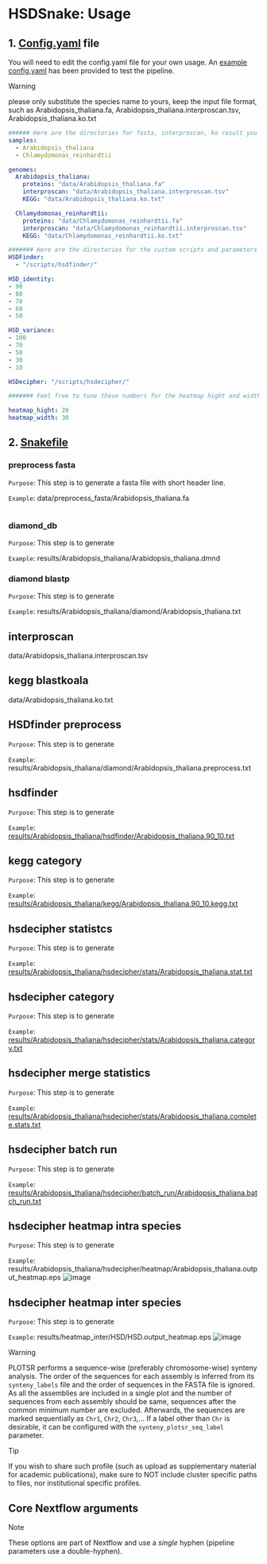 # HSDSnake: Usage<!-- omit in toc -->

## 1. [Config.yaml](../config.yaml) file 
You will need to edit the config.yaml file for your own usage. An [example config,yaml](../config.yaml) has been provided to test the pipeline.

> [!WARNING]
> please only substitute the species name to yours, keep the input file format, such as Arabidopsis_thaliana.fa, Arabidopsis_thaliana.interproscan.tsv, Arabidopsis_thaliana.ko.txt

``` conf.yaml
###### Here are the directories for fasta, interproscan, ko result you shall modify ######
samples:
  - Arabidopsis_thaliana
  - Chlamydomonas_reinhardtii

genomes:
  Arabidopsis_thaliana:
    proteins: "data/Arabidopsis_thaliana.fa"
    interproscan: "data/Arabidopsis_thaliana.interproscan.tsv"
    KEGG: "data/Arabidopsis_thaliana.ko.txt"

  Chlamydomonas_reinhardtii:
    proteins: "data/Chlamydomonas_reinhardtii.fa"
    interproscan: "data/Chlamydomonas_reinhardtii.interproscan.tsv"
    KEGG: "data/Chlamydomonas_reinhardtii.ko.txt"

####### Here are the directories for the custom scripts and parameters which do not need to modify #######
HSDFinder: 
  - "/scripts/hsdfinder/"

HSD_identity:
- 90
- 80
- 70
- 60
- 50

HSD_variance:
- 100
- 70
- 50
- 30
- 10

HSDecipher: "/scripts/hsdecipher/"

####### Feel free to tune these numbers for the heatmap hight and width #######

heatmap_hight: 20 
heatmap_width: 30

```

## 2. [Snakefile](../workflow/Snakefile)
### preprocess fasta
`Purpose`: This step is to generate a fasta file with short header line.

`Example`: data/preprocess_fasta/Arabidopsis_thaliana.fa

```

```

### diamond_db
`Purpose`: This step is to generate 

`Example`: results/Arabidopsis_thaliana/Arabidopsis_thaliana.dmnd

### diamond blastp
`Purpose`: This step is to generate 

`Example`: results/Arabidopsis_thaliana/diamond/Arabidopsis_thaliana.txt

## interproscan
data/Arabidopsis_thaliana.interproscan.tsv

## kegg blastkoala

data/Arabidopsis_thaliana.ko.txt
 
## HSDfinder preprocess
`Purpose`: This step is to generate 

`Example`: results/Arabidopsis_thaliana/diamond/Arabidopsis_thaliana.preprocess.txt
	
## hsdfinder
`Purpose`: This step is to generate 

`Example`: [results/Arabidopsis_thaliana/hsdfinder/Arabidopsis_thaliana.90_10.txt](../results/Arabidopsis_thaliana/hsdfinder/Arabidopsis_thaliana.90_10.txt)

## kegg category
`Purpose`: This step is to generate 

`Example`: [results/Arabidopsis_thaliana/kegg/Arabidopsis_thaliana.90_10.kegg.txt](../results/Arabidopsis_thaliana/kegg/Arabidopsis_thaliana.90_10.kegg.txt)
	
## hsdecipher statistcs
`Purpose`: This step is to generate 

`Example`: [results/Arabidopsis_thaliana/hsdecipher/stats/Arabidopsis_thaliana.stat.txt](../results/Arabidopsis_thaliana/hsdecipher/stats/Arabidopsis_thaliana.stat.txt)
	
## hsdecipher category
`Purpose`: This step is to generate 

`Example`: [results/Arabidopsis_thaliana/hsdecipher/stats/Arabidopsis_thaliana.category.txt](../results/Arabidopsis_thaliana/hsdecipher/stats/Arabidopsis_thaliana.category.txt)
	
## hsdecipher merge statistics
`Purpose`: This step is to generate 

`Example`: [results/Arabidopsis_thaliana/hsdecipher/stats/Arabidopsis_thaliana.complete.stats.txt](../results/Arabidopsis_thaliana/hsdecipher/stats/Arabidopsis_thaliana.complete.stats.txt)
	
## hsdecipher batch run
`Purpose`: This step is to generate 

`Example`: [results/Arabidopsis_thaliana/hsdecipher/batch_run/Arabidopsis_thaliana.batch_run.txt](../results/Arabidopsis_thaliana/hsdecipher/batch_run/Arabidopsis_thaliana.batch_run.txt)
	
## hsdecipher heatmap intra species
`Purpose`: This step is to generate 

`Example`: results/Arabidopsis_thaliana/hsdecipher/heatmap/Arabidopsis_thaliana.output_heatmap.eps
![image](../results/Arabidopsis_thaliana/hsdecipher/heatmap/Arabidopsis_thaliana.output_heatmap.jpg)

			
## hsdecipher heatmap inter species	
`Purpose`: This step is to generate 

`Example`: results/heatmap_inter/HSD/HSD.output_heatmap.eps
![image](../results/heatmap_inter/HSD.output_heatmap.jpg)


> [!WARNING]
> PLOTSR performs a sequence-wise (preferably chromosome-wise) synteny analysis. The order of the sequences for each assembly is inferred from its `synteny_labels` file and the order of sequences in the FASTA file is ignored. As all the assemblies are included in a single plot and the number of sequences from each assembly should be same, sequences after the common minimum number are excluded. Afterwards, the sequences are marked sequentially as `Chr1`, `Chr2`, `Chr3`,... If a label other than `Chr` is desirable, it can be configured with the `synteny_plotsr_seq_label` parameter.

> [!TIP]
> If you wish to share such profile (such as upload as supplementary material for academic publications), make sure to NOT include cluster specific paths to files, nor institutional specific profiles.

## Core Nextflow arguments

> [!NOTE]
> These options are part of Nextflow and use a _single_ hyphen (pipeline parameters use a double-hyphen).

